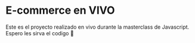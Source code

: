 # E-commerce en VIVO

Este es el proyecto realizado en vivo durante la masterclass de Javascript. Espero les sirva el codigo 🥰
